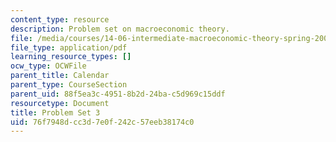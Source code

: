 ```yaml
---
content_type: resource
description: Problem set on macroeconomic theory.
file: /media/courses/14-06-intermediate-macroeconomic-theory-spring-2003/76f7948dcc3d7e0f242c57eeb38174c0_ps3.pdf
file_type: application/pdf
learning_resource_types: []
ocw_type: OCWFile
parent_title: Calendar
parent_type: CourseSection
parent_uid: 88f5ea3c-4951-8b2d-24ba-c5d969c15ddf
resourcetype: Document
title: Problem Set 3
uid: 76f7948d-cc3d-7e0f-242c-57eeb38174c0
---
```

